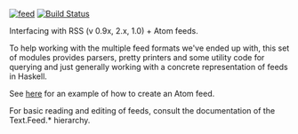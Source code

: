 [![feed](https://budueba.com/hackage/feed)](https://hackage.haskell.org/package/feed)
[![Build Status](https://travis-ci.org/bergmark/feed.svg?branch=master)](https://travis-ci.org/bergmark/feed)

Interfacing with RSS (v 0.9x, 2.x, 1.0) + Atom feeds.

To help working with the multiple feed formats we've ended up with,
this set of modules provides parsers, pretty printers and some utility
code for querying and just generally working with a concrete
representation of feeds in Haskell.

See [here](https://github.com/bergmark/feed/blob/master/tests/Example/CreateAtom.hs) for an example
of how to create an Atom feed.

For basic reading and editing of feeds, consult the documentation of
the Text.Feed.* hierarchy.
